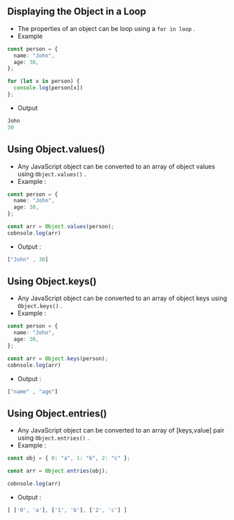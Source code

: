 ## Displaying the Object in a Loop
- The properties of an object can be loop using a `for in loop` .
- Example
```ts
const person = {
  name: "John",
  age: 30,
};

for (let x in person) {
  console.log(person[x])
};
```
- Output
```ts
John
30
```

## Using Object.values()
- Any JavaScript object can be converted to an array of object values using `Object.values()` .
- Example :
```ts
const person = {
  name: "John",
  age: 30,
};

const arr = Object.values(person);
cobnsole.log(arr)
```
- Output :
```ts
["John" , 30]
```

## Using Object.keys()
- Any JavaScript object can be converted to an array of object keys using `Object.keys()` .
- Example :
```ts
const person = {
  name: "John",
  age: 30,
};

const arr = Object.keys(person);
cobnsole.log(arr)
```
- Output :
```ts
["name" , "age"]
```

## Using Object.entries()
- Any JavaScript object can be converted to an array of [keys,value] pair using `Object.entries()` .
- Example :
```ts
const obj = { 0: "a", 1: "b", 2: "c" };

const arr = Object.entries(obj);

cobnsole.log(arr)
```
- Output :
```ts
[ ['0', 'a'], ['1', 'b'], ['2', 'c'] ]
```

